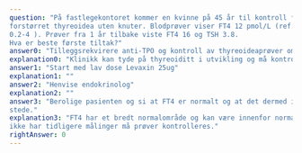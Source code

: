 ```yaml
---
question: "På fastlegekontoret kommer en kvinne på 45 år til kontroll for tiltakende tretthet. Det palperes en diffust
forstørret thyreoidea uten knuter. Blodprøver viser FT4 12 pmol/L (ref: 11-23) TSH 8.4 mIE/L (ref
0.2-4 ). Prøver fra 1 år tilbake viste FT4 16 og TSH 3.8.
Hva er beste første tiltak?"
answer0: "Tilleggsrekvirere anti-TPO og kontroll av thyreoideaprøver om 6-8 uker"
explanation0: "Klinikk kan tyde på thyreoiditt i utvikling og må kontrolleres."
answer1: "Start med lav dose Levaxin 25ug"
explanation1: ""
answer2: "Henvise endokrinolog"
explanation2: ""
answer3: "Berolige pasienten og si at FT4 er normalt og at det dermed ikke er noen thyreoideasykdom til
stede."
explanation3: "FT4 har et bredt normalområde og kan være innenfor normalområdet, men fallende. Om man
ikke har tidligere målinger må prøver kontrolleres."
rightAnswer: 0
---
```



